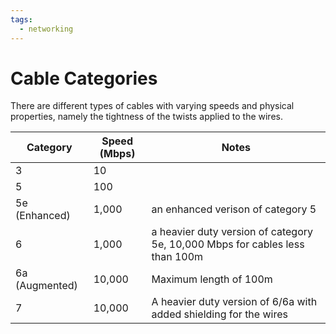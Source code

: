 ```yaml
---
tags:
  - networking
---
```

# Cable Categories

There are different types of cables with varying speeds and physical properties, namely the tightness of the twists applied to the wires.

|Category|Speed (Mbps)|Notes|
|-|-|-|
|3|10||
|5|100||
|5e (Enhanced)|1,000|an enhanced verison of category 5|
|6|1,000|a heavier duty version of category 5e, 10,000 Mbps for cables less than 100m|
|6a (Augmented)|10,000|Maximum length of 100m|
|7|10,000|A heavier duty version of 6/6a with added shielding for the wires|
